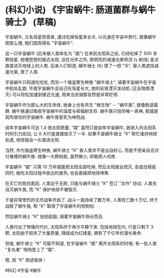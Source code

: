 # (科幻小说) 《宇宙蜗牛: 肠道菌群与蜗牛骑士》 (草稿)

宇宙蜗牛, 又名恒星掠食者, 通过吃掉恒星来长大. 以光速在宇宙中旅行, 就像蜗牛爬那么慢, 她们因而得名 "宇宙蜗牛".

这一只宇宙蜗牛 (后来被人类命名为 "姬") 在来到太阳系之前, 已经吃掉了 500 多颗恒星. 她慢悠悠的接近太阳, 远在光年之外, 那明亮的减速光束喷流 (γ 射线) 差点直接消灭地球上的人类. 后来人们知道, 蜗牛骑士 (K) 撑了一把 "伞", 替人类遮挡减速光束, 救了人类.

宇宙蜗牛只知道吃吃吃, 而另一个强盗寄生种族 "蜗牛骑士", 骑着宇宙蜗牛在宇宙中到处乱跑. 毕竟宇宙蜗牛会自己吃恒星长大, 她的反铁湮灭发动机 (正反物质湮灭) 可以轻松加速到接近光速, 用来当坐骑那自然是非常好用.

宇宙蜗牛作为那么大的生命体, 她身上也有共生 "微生物" -- "蜗牛族", 就像肠道菌群. 蜗牛族通过吸收宇宙蜗牛的温度与核辐射生存. 蜗牛族只信仰唯一真神, 那就是其所居住的宇宙蜗牛. 蜗牛族誓死为神而战.

成年宇宙蜗牛可达 1.4 倍太阳质量, "姬" 虽然只是幼年宇宙蜗牛, 她进入内太阳系时的引力扰动, 让 8 大行星直接毁灭了一半. 如果不是蜗牛骑士 "K" 帮忙维持地球轨道, 地球就会一头栽进太阳.

当然, 作为强盗寄生种族, 蜗牛骑士 "K" 救人类并不是出自好心, 而是不想亲自去对付难缠的蜗牛族. 就像一大群蚂蚁, 虽然微小, 却能把人咬疼.

宇宙蜗牛 "姬" 只需 10 万年就能把太阳全部吃掉, 然后太阳就会熄灭, 变成白矮星. 同时, 她吃太阳过程中放出的废热, 也会直接把地球烤焦.

在灭亡的危险面前, 人类迫于无耐, 只能与蜗牛骑士 "K" 签订 "合作" 协议: 人类去消灭蜗牛族, 而 "K" 保护地球不被毁灭.

于是异常惨烈的无尽战争开始了. 战斗一直持续了数万年, 人类死亡数十万亿, 终于战胜了蜗牛族, 帮 "K" 取得了宇宙蜗牛的控制权.

然后蜗牛骑士 "K" 拍拍屁股, 骑着宇宙蜗牛扬长而去.

人类付出了惨痛的代价, 太阳系终于再次平静下来. 包括地球在内, 行星只剩下 3 颗. 太阳由于损失了大量质量, 降级成为红矮星, 拥有了千亿年的漫长寿命.

但是, 蜗牛骑士 "K" 可能不知道, 在宇宙蜗牛 "姬" 离开太阳系的时候, 有一批人类 "复仇者" 悄悄登上了 "姬".

嗯, 祝 "K" 旅途愉快 !

 #科幻 #宇宙 #蜗牛
